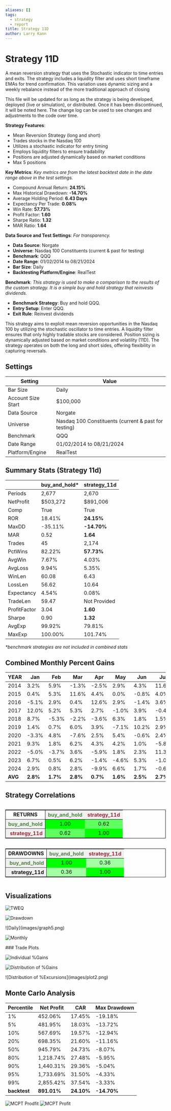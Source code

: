 ```yaml
---
aliases: []
tags:
  - strategy
  - report
title: Strategy 11D
author: Larry Kann
---
```


# Strategy 11D

A mean reversion strategy that uses the Stochastic indicator to time entries and exits. The strategy includes a liquidity filter and uses short timeframe EMAs for trend confirmation. This variation uses dynamic sizing and a weekly rebalance instead of the more traditional approach of closing

This file will be updated for as long as the strategy is being developed, deployed (live or simulation), or distributed. Once it has been discontinued, it will be noted here. The change log can be used to see changes and adjustments to the code over time.

**Strategy Features**:

- Mean Reversion Strategy (long and short)
- Trades stocks in the Nasdaq 100
- Utilizes a stochastic indicator for entry timing
- Employs liquidity filters to ensure tradability
- Positions are adjusted dynamically based on market conditions
- Max 5 positions

**Key Metrics**: _Key metrics are from the latest backtest date in the date range above in the test settings._

- Compound Annual Return: **24.15%**
- Max Historical Drawdown: **-14.70%**
- Average Holding Period: **6.43 Days**
- Expectancy Per Trade: **0.08%**
- Win Rate: **57.73%**
- Profit Factor: **1.60**
- Sharpe Ratio: **1.32**
- MAR Ratio: **1.64**

**Data Source and Test Settings**: _For transparency._

- **Data Source**: Norgate
- **Universe**: Nasdaq 100 Constituents (current & past for testing)
- **Benchmark**: QQQ
- **Date Range**: 01/02/2014 to 08/21/2024
- **Bar Size**: Daily
- **Backtesting Platform/Engine**: RealTest

**Benchmark**: _This strategy is used to make a comparison to the results of the custom strategy. It is a simple buy and hold strategy that reinvests dividends._

- **Benchmark Strategy**: Buy and hold QQQ.
- **Entry Setup**: Enter QQQ.
- **Exit Rule**: Reinvest dividends

This strategy aims to exploit mean reversion opportunities in the Nasdaq 100 by utilizing the stochastic oscillator to time entries. A liquidity filter ensures that only highly tradable stocks are considered. Position sizing is dynamically adjusted based on market conditions and volatility (11D). The strategy operates on both the long and short sides, offering flexibility in capturing reversals.

## Settings

| Setting            | Value                                                |
| ------------------ | ---------------------------------------------------- |
| Bar Size           | Daily                                                |
| Account Size Start | $100,000                                             |
| Data Source        | Norgate                                              |
| Universe           | Nasdaq 100 Constituents (current & past for testing) |
| Benchmark          | QQQ                                                  |
| Date Range         | 01/02/2014 to 08/21/2024                             |
| Platform/Engine    | RealTest                                             |

## Summary Stats (Strategy 11d)

|              | buy_and_hold* | strategy_11d |
| ------------ | ------------- | ------------ |
| Periods      | 2,677         | 2,670        |
| NetProfit    | $503,272      | $891,006     |
| Comp         | True          | True         |
| ROR          | 18.41%        | **24.15%**   |
| MaxDD        | -35.11%       | **-14.70%**  |
| MAR          | 0.52          | **1.64**     |
| Trades       | 45            | 2,174        |
| PctWins      | 82.22%        | **57.73%**   |
| AvgWin       | 7.67%         | 4.03%        |
| AvgLoss      | 9.94%         | 5.35%        |
| WinLen       | 60.08         | 6.43         |
| LossLen      | 56.62         | 10.64        |
| Expectancy   | 4.54%         | 0.08%        |
| TradeLen     | 59.47         | Not Provided |
| ProfitFactor | 3.04          | **1.60**     |
| Sharpe       | 0.90          | **1.32**     |
| AvgExp       | 99.92%        | 79.81%       |
| MaxExp       | 100.00%       | 101.74%      |

_*benchmark strategies are not included in combined stats_

## Combined Monthly Percent Gains

| YEAR  | Jan   | Feb   | Mar   | Apr   | May   | Jun   | Jul   | Aug   | Sep   | Oct   | Nov   | Dec   | **TOTAL** | MaxDD   |
| ----- | ----- | ----- | ----- | ----- | ----- | ----- | ----- | ----- | ----- | ----- | ----- | ----- | -------- | ------- |
| 2014  | 3.2%  | 5.9%  | -1.3% | -2.5% | 2.9%  | 4.3%  | 11.6% | 7.2%  | -4.7% | -2.7% | 1.0%  | -1.4% | **24.6%**  | -14.7%  |
| 2015  | 0.4%  | 5.3%  | 11.6% | 4.4%  | 0.0%  | -0.8% | 4.0%  | -8.7% | -2.0% | 10.4% | 4.0%  | -2.7% | **27.0%**  | -12.8%  |
| 2016  | -5.1% | 2.9%  | 0.4%  | 12.6% | 2.9%  | -1.4% | 3.6%  | -1.6% | 0.2%  | -3.3% | 2.9%  | 2.1% | **16.4%**  | -10.0%  |
| 2017  | 12.0% | 5.2%  | 5.3%  | 2.7%  | -1.0% | 3.9%  | -0.4% | 5.2%  | 1.1%  | 1.8%  | 0.7%  | 2.0% | **45.1%**  | -5.2%   |
| 2018  | 8.7%  | -5.3% | -2.2% | -3.6% | 6.3%  | 1.8%  | 1.5%  | 3.2%  | 2.5%  | -7.1% | 0.9%  | -4.3%| **1.1%**   | -13.7%  |
| 2019  | 1.4%  | 0.7%  | 6.0%  | 3.9%  | -7.1% | 10.2% | 2.9%  | -5.9% | 7.8%  | 9.8%  | 1.1%  | 5.1% | **40.0%**  | -10.1%  |
| 2020  | -3.3% | 4.8%  | -7.6% | 2.5%  | 5.4%  | -0.6% | 2.4%  | -3.5% | 2.6%  | 0.2%  | 10.1% | 9.1% | **22.9%**  | -13.9%  |
| 2021  | 9.3%  | 1.8%  | 6.2%  | 4.3%  | 4.2%  | 1.0%  | -5.8% | 3.5%  | -2.6% | 3.9%  | -1.0% | 6.0% | **34.4%**  | -9.2%   |
| 2022  | -5.0% | -3.7% | 3.6%  | -5.9% | 1.8%  | 2.3%  | 11.3% | -1.5% | -5.8% | 6.3%  | 10.0% | -5.1%| **6.3%**   | -12.6%  |
| 2023  | 6.7%  | 0.5%  | 6.2%  | -1.4% | -4.6% | 5.3%  | -1.0% | -2.9% | 3.2%  | -1.7% | 14.6% | 6.0% | **33.7%**  | -8.1%   |
| 2024  | 2.9%  | 0.8%  | 2.8%  | -9.9% | 6.6%  | 1.7%  | -0.6% | 7.8%  | n/a   | n/a   | n/a   | n/a  | **11.5%**  | -11.4%  |
| **AVG**| **2.8%**| **1.7%**| **2.8%**| **0.7%**| **1.6%**| **2.5%**| **2.7%**| **0.3%**| **0.2%**| **1.8%**| **4.4%**| **1.7%**| **23.9%** | **-11.1%** |

## Strategy Correlations

<div style='overflow-x:auto'>
<table class='w3-table' style='border:1px solid black'>
<tr style='border-bottom:1px solid black'>
<td style = 'border-right:1px solid black;text-align:center'><b>RETURNS</b></td>
<th scope='col' bgcolor=#F0F0F0 style='text-align:center;color:#4E8542'>buy_and_hold</th>
<th scope='col' bgcolor=#F0F0F0 style='text-align:center;color:#9F2936'>strategy_11d</th>
</tr>
<tr>
<th scope='row' bgcolor=#F0F0F0 style='text-align:right;border-right:1px solid black;color:#4E8542'>buy_and_hold</th>
<td bgcolor=#00FF00 style='text-align:center'>1.00</td>
<td bgcolor=#60FF60 style='text-align:center'>0.62</td>
</tr>
<tr>
<th scope='row' bgcolor=#F0F0F0 style='text-align:right;border-right:1px solid black;color:#9F2936'>strategy_11d</th>
<td bgcolor=#60FF60 style='text-align:center'>0.62</td>
<td bgcolor=#00FF00 style='text-align:center'>1.00</td>
</tr>
</table>
</div>

<!-- Add a blank line here to separate blocks -->

<div style='overflow-x:auto'>
<table class='w3-table' style='border:1px solid black'>
<tr style='border-bottom:1px solid black'>
<td style = 'border-right:1px solid black;text-align:center'><b>DRAWDOWNS</b></td>
<th scope='col' bgcolor=#F0F0F0 style='text-align:center;color:#4E8542'>buy_and_hold</th>
<th scope='col' bgcolor=#F0F0F0 style='text-align:center;color:#9F2936'>strategy_11d</th>
</tr>
<tr>
<th scope='row' bgcolor=#F0F0F0 style='text-align:right;border-right:1px solid black;color:#4E8542'>buy_and_hold</th>
<td bgcolor=#00FF00 style='text-align:center'>1.00</td>
<td bgcolor=#A2FFA2 style='text-align:center'>0.36</td>
</tr>
<tr>
<th scope='row' bgcolor=#F0F0F0 style='text-align:right;border-right:1px solid black;color=#9F2936'>strategy_11d</th>
<td bgcolor=#A2FFA2 style='text-align:center'>0.36</td>
<td bgcolor=#00FF00 style='text-align:center'>1.00</td>
</tr>
</table>
</div>

<!-- End of HTML block -->

## Visualizations


![TWEQ](Reports/docs/Strategy11D/images/graph2.png)

![Drawdown](images/graph3.png)
<div style="page-break-after: always;"></div>
![Daily](images/graph5.png)

![Monthly](images/graph7.png)
<div style="page-break-after: always;"></div>
### Trade Plots


![Individual %Gains](images/plot0.png)


![Distribution of %Gains](images/plot1.png)
<div style="page-break-after: always;"></div>
![Distribution of %Excursions](images/plot2.png)

## Monte Carlo Analysis

| Percentile   | Net Profit  | CAR        | Max Drawdown |
| ------------ | ----------- | ---------- | ------------ |
| 1%           | 452.06%     | 17.45%     | -19.18%      |
| 5%           | 481.95%     | 18.03%     | -13.72%      |
| 10%          | 567.69%     | 19.57%     | -12.94%      |
| 20%          | 698.35%     | 21.60%     | -11.16%      |
| 50%          | 945.79%     | 24.73%     | -8.07%       |
| 80%          | 1,218.74%   | 27.48%     | -5.95%       |
| 90%          | 1,440.31%   | 29.36%     | -5.04%       |
| 95%          | 1,733.69%   | 31.50%     | -4.33%       |
| 99%          | 2,855.42%   | 37.54%     | -3.33%       |
| **backtest** | **891.01%** | **24.10%** | **-14.70%**  |

![MCPT Prodfit](images/plot4.png)
![MCPT Profit](images/plot5.png)



